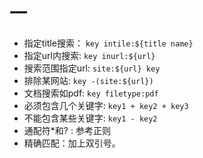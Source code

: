 一
==

-   指定title搜索： `key intile:${title name}`
-   指定url内搜索: `key inurl:${url}`
-   搜索范围指定url: `site:${url} key`
-   排除某网站: `key -(site:${url})`
-   文档搜索如pdf: `key filetype:pdf`
-   必须包含几个关键字: `key1 + key2 + key3`
-   不能包含某些关键字: `key1 - key2`
-   通配符\*和? : 参考正则
-   精确匹配：加上双引号。
